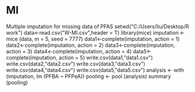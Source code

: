# MI
Multiple imputation for missing data of PFAS
setwd("C:/Users/liu/Desktop/R work")
data<-read.csv("W-MI.csv",header = T)
library(mice)
imputation <- mice (data, m = 5, seed = 7777)
data1<-complete(imputation, action = 1)
data2<-complete(imputation, action = 2)
data3<-complete(imputation, action = 3)
data4<-complete(imputation, action = 4)
data5<-complete(imputation, action = 5)
write.csv(data1,"data1.csv")
write.csv(data2,"data2.csv")
write.csv(data3,"data3.csv")
write.csv(data4,"data4.csv")
write.csv(data5,"data5.csv")
analysis <- with (imputation, lm (PFBA ~ PFPeA))
pooling <- pool (analysis)
summary (pooling)
